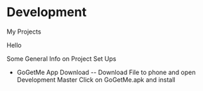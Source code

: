 # Development
My Projects

Hello

Some General Info on Project Set Ups

+ GoGetMe App Download -- 
    Download File to phone and open Development Master
    Click on GoGetMe.apk and install
